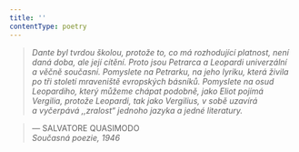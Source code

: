 ```yaml
---
title: ''
contentType: poetry
---
```


<section>

> 

> 

> 

> _Dante byl tvrdou školou, protože to, co má rozhodující platnost, není daná doba, ale její cítění. Proto jsou Petrarca a Leopardi univerzální a věčně současní. Pomyslete na Petrarku, na jeho lyriku, která živila po tři století mraveniště evropských básníků. Pomyslete na osud Leopardiho, který můžeme chápat podobně, jako Eliot pojímá Vergilia, protože Leopardi, tak jako Vergilius, v sobě uzavírá a vyčerpává ,,zralost“ jednoho jazyka a jedné literatury._

> — SALVATORE QUASIMODO  
> _Současná_ _poezie, 1946_

</section>
